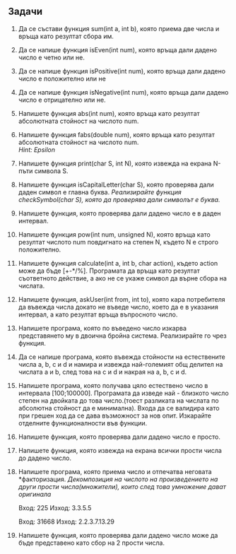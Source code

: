 ## Задачи

1. Да се състави функция sum(int a, int b), която приема две числа и връща като резултат сбора им.

2. Да се напише функция isEven(int num), която връща дали дадено число е четно или не.

3. Да се напише функция isPositive(int num), която връща дали дадено число е положително или не

4. Да се напише функция isNegative(int num), която връща дали дадено число е отрицателно или не.

5. Напишете функция abs(int num), която връща като резултат абсолютната стойност на числото num.

6. Напишете функция fabs(double num), която връща като резултат абсолютната стойност на числото num.<br />
    *Hint: Epsilon*

7. Напишете функция print(char S, int N), която извежда на екрана N-пъти символа S.

8. Напишете функция isCapitalLetter(char S), която проверява дали даден символ е главна буква.
   *Реализирайте функция checkSymbol(char S), която да проверява дали символът е буква.*

9. Напишете функция, която проверява дали дадено число е в даден интервал.
 
10. Напишете функция pow(int num, unsigned N), която връща като резултат числото num повдигнато на степен N, където N е строго положително.

11. Напишете функция calculate(int a, int b, char action), където action може да бъде [+-*/%].
  Програмата да връща като резултат съответното действие, а ако не се укаже символ да върне сбора на числата.

12. Напишете функция, askUser(int from, int to), която кара потребителя да въвежда числа докато не въведе число,
  което да е в указания интервал, а като резултат връща въпросното число.

13. Напишете програма, която по въведено число изкарва представянето му в двоична бройна система.
   Реализирайте го чрез функция.

14. Да се напише програма, която въвежда стойности на естествените числа a, b, c и d и намира и извежда най-големият общ делител на числата a и b, след това на c и d и накрая на a, b, c и d.

15. Напишете програма, която получава цяло естествено число в интервала [100;100000].
Програмата да изведе най - близкото число степен на двойката до това число.(тоест разликата на числата по абсолютна стойност да е минимална).
Входа да се валидира като при грешен ход да се дава възможност за нов опит.
Изкарайте отделните функционалности във функции.

16. Напишете функция, която проверява дали дадено число е просто.

17. Напишете функция, която извежда на екрана всички прости числа до дадено число.

18. Напишете програма, която приема число и отпечатва неговата *факторизация.
*Декомпозиция на числото на произведението на други прости числа(множители), които след това умножение дават оригинала*

    Вход: 225
    Изход: 3.3.5.5

    Вход: 31668
    Изход: 2.2.3.7.13.29

19. Напишете функция, която проверява дали дадено число може да бъде представено като сбор на 2 прости числа.
